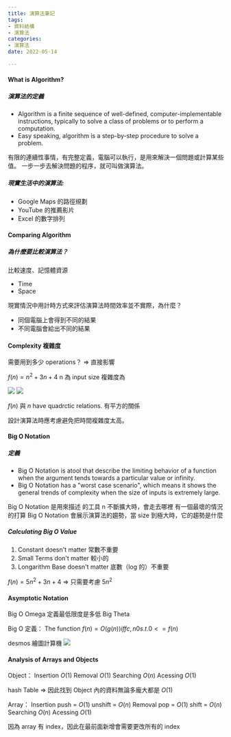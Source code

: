 ```yaml
---
title: 演算法筆記
tags:
- 資料結構
- 演算法
categories:
- 演算法
date: 2022-05-14

---
```

#### What is Algorithm?
##### 演算法的定義
* Algorithm is a finite sequence of well-defined, computer-implementable instructions, typically to solve a class of problems or to perform a computation.
* Easy speaking, algorithm is a step-by-step procedure to solve a problem.

有限的連續性事情，有完整定義，電腦可以執行，是用來解決一個問題或計算某些值。
一步一步去解決問題的程序，就可叫做演算法。

##### 現實生活中的演算法:
- Google Maps 的路徑規劃
- YouTube 的推薦影片
- Excel 的數字排列

#### Comparing Algorithm
##### 為什麼要比較演算法？
比較速度、記憶體資源
- Time
- Space

現實情況中用計時方式來評估演算法時間效率並不實際，為什麼？
- 同個電腦上會得到不同的結果
- 不同電腦會給出不同的結果

#### Complexity 複雜度

需要用到多少 operations？ => 直接影響

$f(n) = n^2+3n+4$
n 為 input size
複雜度為

![](https://i.imgur.com/yXWn5c6.png)
![](https://i.imgur.com/NVyph3L.png)

$f(n)$ 與 $n$ have quadrctic relations.
有平方的關係

設計演算法時應考慮避免把時間複雜度太高。

#### Big O Notation
##### 定義
- Big O Notation is atool that describe the limiting behavior of a function when the argument tends towards a particular value or infinity.
- Big O Notation has a "worst case scenario", which means it shows the general trends of complexity when the size of inputs is extremely large.

Big O Notation 是用來描述 的工具
n 不斷擴大時，會走去哪裡
有一個最壞的情況的打算
Big O Notation 會展示演算法的趨勢，當 size 到極大時，它的趨勢是什麼

##### Calculating Big O Value
1. Constant doesn't matter 常數不重要
2. Small Terms don't matter 較小的
3. Longarithm Base doesn't matter 底數（log 的）不重要

$f(n) = 5n^2+3n+4$ => 只需要考慮 $5n^2$

#### Asymptotic Notation
Big O Omega 定義最低限度是多低
Big Theta

Big O 定義：
The function $f(n)=O(g(n)) iff  c, n0 s.t. 0 <= f(n)$ 

desmos 繪圖計算機
![](https://i.imgur.com/VL8viAa.png)

#### Analysis of Arrays and Objects
Object：
Insertion $O(1)$
Removal  $O(1)$
Searching $O(n)$
Acessing $O(1)$

hash Table  => 因此找到 Object 內的資料無論多龐大都是 $O(1)$

Array：
Insertion push = $O(1)$ unshift = $O(n)$
Removal  pop = $O(1)$ shift = $O(n)$
Searching $O(n)$
Acessing $O(1)$

因為 array 有 index，因此在最前面新增會需要更改所有的 index
## 